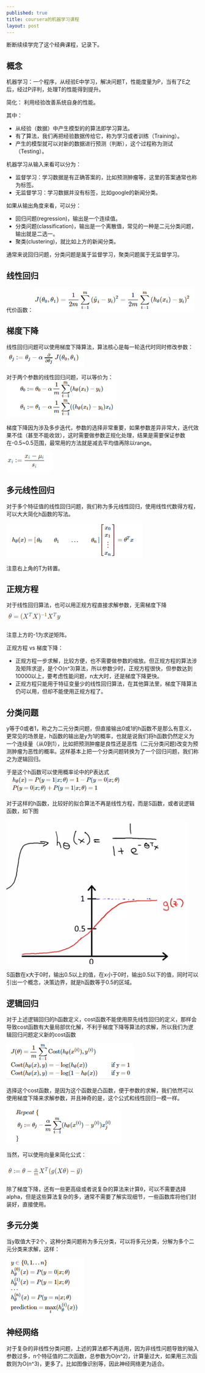 ```yaml
---
published: true
title: coursera的机器学习课程
layout: post
---
```


断断续续学完了这个经典课程，记录下。

## 概念
机器学习：一个程序，从经验E中学习，解决问题T，性能度量为P，当有了E之后，经过P评判，处理T的性能得到提升。

简化： 利用经验改善系统自身的性能。

其中：
* 从经验（数据）中产生模型的的算法即学习算法。
* 有了算法，我们再把经验数据传给它，称为学习或者训练（Training）。
* 产生的模型就可以对新的数据进行预测（判断），这个过程称为测试（Testing）。

机器学习从输入来看可以分为：
* 监督学习：学习数据是有正确答案的，比如预测肿瘤等，这里的答案通常也称为标签。
* 无监督学习：学习数据并没有标签，比如google的新闻分类。

如果从输出角度来看，可以分：
* 回归问题(regression)，输出是一个连续值。
* 分类问题(classification)，输出是一个离散值，常见的一种是二元分类问题，输出就是二选一。
* 聚类(clustering)，就比如上方的新闻分类。

通常来说回归问题，分类问题是属于监督学习，聚类问题属于无监督学习。

## 线性回归

代价函数：
![](../../public/images/2019-10-10-13-57-10.png)

## 梯度下降
线性回归问题可以使用梯度下降算法，算法核心是每一轮迭代时同时修改参数：
![](../../public/images/2019-10-10-14-25-10.png)

对于两个参数的线性回归问题，可以等价为：
![](../../public/images/2019-10-10-14-28-09.png)

梯度下降因为涉及多步迭代，参数的选择非常重要，如果参数差异非常大，迭代效果不佳（甚至不能收敛），这时需要做参数正规化处理，结果是需要保证参数在-0.5~0.5范围，最常用的方法就是减去平均值再除以range。

![](../../public/images/2019-10-14-12-04-11.png)

## 多元线性回归
对于多个特征值的线性回归问题，我们称为多元线性回归，使用线性代数得方程，可以大大简化h函数的写法。

![](../../public/images/2019-10-15-12-04-37.png)

注意右上角的T为转置。

## 正规方程
对于线性回归算法，也可以用正规方程直接求解参数，无需梯度下降
![](../../public/images/2019-10-10-14-30-47.png)

注意上方的-1为求逆矩阵。

正规方程 vs 梯度下降：
* 正规方程一步求解，比较方便，也不需要做参数的缩放。但正规方程的算法涉及矩阵求逆，是个O(n^3)算法，所以参数少时，正规方程很快，但参数达到10000以上，要考虑性能问题，n太大时，还是梯度下降更快。
* 正规方程只能用于特征变量少的线性回归算法，在其他算法里，梯度下降算法仍可以用，但却不能使用正规方程了。

## 分类问题
y等于0或者1，称之为二元分类问题，但直接输出0或1的h函数不是那么有意义，更常见的场景是，h函数的输出是y为1的概率，也就是说我们将h函数仍然定义为一个连续量（从0到1），比如把预测肿瘤是良性还是恶性（二元分类问题)改变为预测肿瘤为恶性的概率。这样基本上把一个分类问题转换为了一个回归问题，我们称之为逻辑回归。

于是这个h函数可以使用概率论中的P表达式
![](../../public/images/2019-10-15-10-54-50.png)

对于这样的h函数，比较好的拟合算法不再是线性方程，而是S函数，或者说逻辑函数，如下图

![](../../public/images/2019-10-15-10-07-37.png)

S函数在x大于0时，输出0.5以上的值，在x小于0时，输出0.5以下的值，同时可以引出一个概念，决策边界，就是h函数等于0.5的区域。

## 逻辑回归
对于上述逻辑回归的h函数定义，cost函数不能使用原先线性回归的定义，那样会导致cost函数有大量局部优化解，不利于梯度下降等算法的求解，所以我们为逻辑回归问题定义新的cost函数

![](../../public/images/2019-10-15-14-31-25.png)

选择这个cost函数，是因为这个函数是凸函数，便于参数的求解，我们依然可以使用梯度下降来求解参数，并且神奇的是，这个公式和线性回归一模一样。

![](../../public/images/2019-10-16-12-28-16.png)

当然，可以使用向量来简化公式：

![](../../public/images/2019-10-16-12-29-57.png)

除了梯度下降，还有一些更高级或者说复杂的算法来计算θ，可以不需要选择alpha，但是这些算法复杂的多，通常不需要了解实现细节，一些函数库将他们封装好，直接使用。

## 多元分类
当y取值大于2个，这种分类问题称为多元分类，可以将多元分类，分解为多个二元分类来求解，这样：

![](../../public/images/2019-10-17-10-21-44.png)

## 神经网络
对于复杂的非线性分类问题，上述的算法都不再适用，因为非线性问题导致的输入参数过多，n个特征值的二次函数，总参数为O(n^2)，计算量过大，如果用三次函数则为O(n^3)，更多了。比如图像识别等，因此神经网络更为适合。